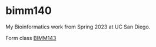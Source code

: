 # bimm140
My Bioinformatics work from Spring 2023 at UC San Diego.

Form class [BIMM143](https://bioboot.github.io/bimm143_S23/)
